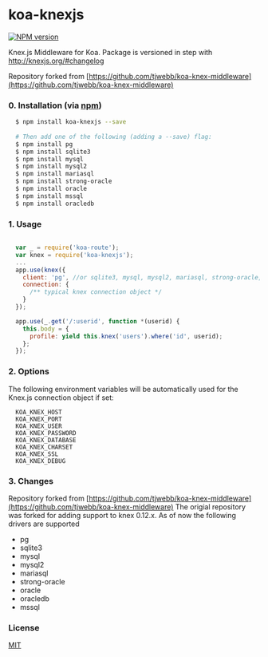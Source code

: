 koa-knexjs
===================

[![NPM version][npm-image]][npm-url]


Knex.js Middleware for Koa. Package is versioned in step with <http://knexjs.org/#changelog>

Repository forked from [https://github.com/tjwebb/koa-knex-middleware](https://github.com/tjwebb/koa-knex-middleware)

### 0. Installation (via [npm](https://npmjs.org/package/koa-knexjs))

```bash
  $ npm install koa-knexjs --save
  
  # Then add one of the following (adding a --save) flag:
  $ npm install pg
  $ npm install sqlite3
  $ npm install mysql
  $ npm install mysql2
  $ npm install mariasql
  $ npm install strong-oracle
  $ npm install oracle
  $ npm install mssql
  $ npm install oracledb
```

### 1. Usage

```javascript

  var _ = require('koa-route');
  var knex = require('koa-knexjs');
  ...
  app.use(knex({
    client: 'pg', //or sqlite3, mysql, mysql2, mariasql, strong-oracle, oracle, mssql, oracledb
    connection: {
      /** typical knex connection object */
    }
  });

  app.use(_.get('/:userid', function *(userid) {
    this.body = {
      profile: yield this.knex('users').where('id', userid);
    };
  });

```

### 2. Options

The following environment variables will be automatically used for the Knex.js connection object if set:
```
  KOA_KNEX_HOST
  KOA_KNEX_PORT
  KOA_KNEX_USER
  KOA_KNEX_PASSWORD
  KOA_KNEX_DATABASE
  KOA_KNEX_CHARSET
  KOA_KNEX_SSL
  KOA_KNEX_DEBUG
```
### 3. Changes

Repository forked from [https://github.com/tjwebb/koa-knex-middleware](https://github.com/tjwebb/koa-knex-middleware)
The origial repository was forked for adding support to knex 0.12.x. 
As of now the following drivers are supported

- pg
- sqlite3
- mysql
- mysql2
- mariasql
- strong-oracle
- oracle
- oracledb
- mssql

### License

[MIT](http://www.opensource.org/licenses/mit-license.php)

[npm-image]: https://img.shields.io/npm/v/koa-knexjs.svg?style=flat-square
[npm-url]: https://npmjs.org/package/koa-knexjs

